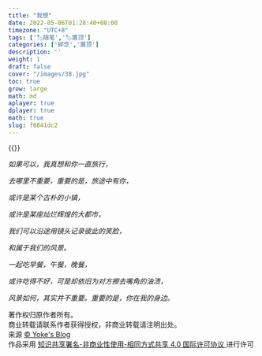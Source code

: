 ```yaml
---
title: "我想"
date: 2022-05-06T01:28:40+08:00
timezone: "UTC+8"
tags: ['🏷️随笔','🏷️置顶']
categories: ['碎念','置顶']
description: ''
weight: 1
draft: false
cover: "/images/38.jpg"
toc: true
grow: large
math: md
aplayer: true
dplayer: true
math: true
slug: f6841dc2
---
```

{{<aplayer url="https://www.onlo.me/d/bolg/music/%E6%80%9C%E6%A2%A6Snow_X%20-%20%E6%89%80%E5%BF%B5%E7%9A%86%E6%98%9F%E6%B2%B3%20(%E7%BA%AF%E9%9F%B3%E4%B9%90).flac"
        name="所念皆星河"
        artist="怜梦Snow_X -"
        cover="https://www.onlo.me/d/bolg/img/500.jpg"
        lrc=" "
        lrcType="3">}}

*如果可以，我真想和你一直旅行，*

*去哪里不重要，重要的是，旅途中有你，*

*或许是某个古朴的小镇，*

*或许是某座灿烂辉煌的大都市，*

*我们可以沿途用镜头记录彼此的笑脸，*

*和属于我们的风景。*

*一起吃早餐，午餐，晚餐，*

*或许吃得不好，可是却依旧为对方擦去嘴角的油渍，*

*风景如何，其实并不重要。重要的是，你在我的身边。*


<div>
<div> 著作权归原作者所有。</div>
<div> 商业转载请联系作者获得授权，非商业转载请注明出处。</div>    
<div>来源 <a target="_blank" href="www.yoke.ink"> © Yoke's Blog </a></div>  
 <div class="copyright-text">作品采用 <a class="text-decoration-none" target="_blank" href="https://creativecommons.org/licenses/by/4.0/deed.zh">
 知识共享署名-非商业性使用-相同方式共享 4.0 国际许可协议 </a>进行许可 </div></div>






